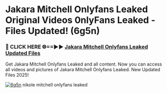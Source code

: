# Jakara Mitchell Onlyfans Leaked Original Videos 0nlyFans Leaked - Files Updated! (6g5n)

<h3>🔴 CLICK HERE 🌐==►► <a href="https://tinyurl.com/4seja8ks" rel="nofollow">Jakara Mitchell Onlyfans Leaked Updated Files</a></h3>

Get Jakara Mitchell Onlyfans Leaked and all content. Now you can access all videos and pictures of Jakara Mitchell Onlyfans Leaked. New Updated Files 2025!

[![6g5n](https://i.imgur.com/EWjZXRe.gif)](https://tinyurl.com/4seja8ks)
nikole mitchell onlyfans leaked